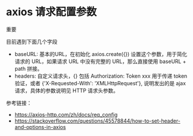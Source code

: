 # axios 请求配置参数

重要

目前遇到下面几个字段

- baseURL: 基本的URL，在初始化 axios.create({}) 设置这个参数，用于简化请求的 URL，如果请求 URL 中没有完整的 URL，那么直接使用 baseURL + path 拼接。
- headers: 自定义请求头，{} 包括 Authorization: Token xxx 用于传递 token 验证，或者 {'X-Requested-With': 'XMLHttpRequest'}, 说明发出的是 ajax 请求，具体的参数说明见 HTTP 请求头参数。

参考链接：

- https://axios-http.com/zh/docs/req_config
- https://stackoverflow.com/questions/45578844/how-to-set-header-and-options-in-axios